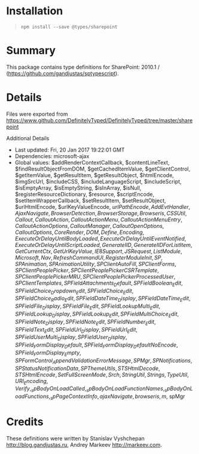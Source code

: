 # Installation
> `npm install --save @types/sharepoint`

# Summary
This package contains type definitions for SharePoint: 2010.1 / (https://github.com/gandjustas/sptypescript).

# Details
Files were exported from https://www.github.com/DefinitelyTyped/DefinitelyTyped/tree/master/sharepoint

Additional Details
 * Last updated: Fri, 20 Jan 2017 19:22:01 GMT
 * Dependencies: microsoft-ajax
 * Global values: $addRenderContextCallback, $contentLineText, $findResultObjectFromDOM, $getCachedItemValue, $getClientControl, $getItemValue, $getResultItem, $getResultObject, $htmlEncode, $imgSrcUrl, $includeCSS, $includeLanguageScript, $includeScript, $isEmptyArray, $isEmptyString, $isInArray, $isNull, $registerResourceDictionary, $resource, $scriptEncode, $setItemWrapperCallback, $setResultItem, $setResultObject, $urlHtmlEncode, $urlKeyValueEncode, $urlPathEncode, AddEvtHandler, AjaxNavigate, BrowserDetection, BrowserStorage, Browseris, CSSUtil, Callout, CalloutAction, CalloutActionMenu, CalloutActionMenuEntry, CalloutActionOptions, CalloutManager, CalloutOpenOptions, CalloutOptions, CoreRender, DOM, Define, Encoding, ExecuteOrDelayUntilBodyLoaded, ExecuteOrDelayUntilEventNotified, ExecuteOrDelayUntilScriptLoaded, GenerateIID, GenerateIIDForListItem, GetCurrentCtx, GetUrlKeyValue, IE8Support, JSRequest, ListModule, Microsoft, Nav, RefreshCommandUI, RegisterModuleInit, SP, SPAnimation, SPAnimationUtility, SPClientAutoFill, SPClientForms, SPClientPeoplePicker, SPClientPeoplePickerCSRTemplate, SPClientPeoplePickerMRU, SPClientPeoplePickerProcessedUser, SPClientTemplates, SPFieldAttachments_Default, SPFieldBoolean_Edit, SPFieldChoice_Dropdown_Edit, SPFieldChoice_Edit, SPFieldChoice_Radio_Edit, SPFieldDateTime_Display, SPFieldDateTime_Edit, SPFieldFile_Display, SPFieldFile_Edit, SPFieldLookupMulti_Edit, SPFieldLookup_Display, SPFieldLookup_Edit, SPFieldMultiChoice_Edit, SPFieldNote_Display, SPFieldNote_Edit, SPFieldNumber_Edit, SPFieldText_Edit, SPFieldUrl_Display, SPFieldUrl_Edit, SPFieldUserMulti_Display, SPFieldUser_Display, SPField_FormDisplay_Default, SPField_FormDisplay_DefaultNoEncode, SPField_FormDisplay_Empty, SPFormControl_AppendValidationErrorMessage, SPMgr, SPNotifications, SPStatusNotificationData, SPThemeUtils, STSHtmlDecode, STSHtmlEncode, SetFullScreenMode, Srch, StringUtil, Strings, TypeUtil, URI_Encoding, Verify, _spBodyOnLoadCalled, _spBodyOnLoadFunctionNames, _spBodyOnLoadFunctions, _spPageContextInfo, ajaxNavigate, browseris, m$, spMgr

# Credits
These definitions were written by Stanislav Vyshchepan <http://blog.gandjustas.ru>, Andrey Markeev <http://markeev.com>.

